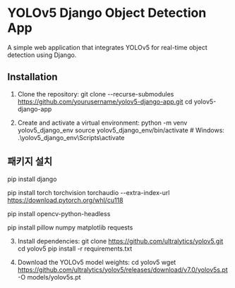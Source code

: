 # YOLOv5 Django Object Detection App

A simple web application that integrates YOLOv5 for real-time object detection using Django.

## Installation

1. Clone the repository:
git clone --recurse-submodules https://github.com/yourusername/yolov5-django-app.git
cd yolov5-django-app

2. Create and activate a virtual environment:
python -m venv yolov5_django_env
source yolov5_django_env/bin/activate  # Windows: .\yolov5_django_env\Scripts\activate
## 패키지 설치
pip install django

pip install torch torchvision torchaudio --extra-index-url https://download.pytorch.org/whl/cu118

pip install opencv-python-headless

pip install pillow numpy matplotlib requests


3. Install dependencies:
git clone https://github.com/ultralytics/yolov5.git
cd yolov5
pip install -r requirements.txt

4. Download the YOLOv5 model weights:
cd yolov5
wget https://github.com/ultralytics/yolov5/releases/download/v7.0/yolov5s.pt -O models/yolov5s.pt

